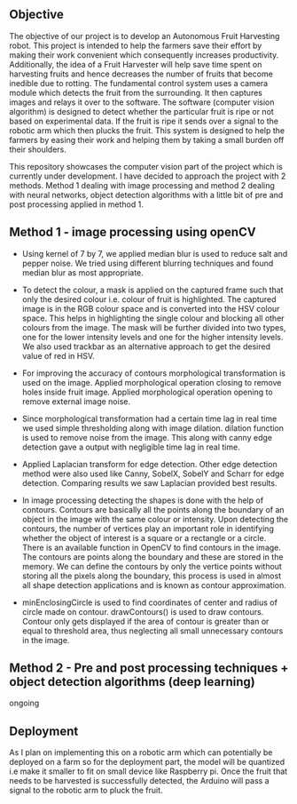 ## Objective 

The objective of our project is to develop an Autonomous Fruit Harvesting robot.
This project is intended to help the farmers save their effort by making their work convenient which consequently increases productivity. Additionally, the idea of a Fruit Harvester will help save time spent on harvesting fruits and hence decreases the number of fruits that become inedible due to rotting.
The fundamental control system uses a camera module which detects the fruit from the surrounding. It then captures images and relays it over to the software. The software (computer vision algorithm) is designed to detect whether the particular fruit is ripe or not based on experimental data. If the fruit is ripe it sends over a signal to the robotic arm which then plucks the fruit.
This system is designed to help the farmers by easing their work and helping them by taking a small burden off their shoulders.

This repository showcases the computer vision part of the project which is currently under development. I have decided to approach the project with 2 methods. Method 1 dealing with image processing and method 2 dealing with neural networks, object detection algorithms with a little bit of pre and post processing applied in method 1.




## Method 1 - image processing using openCV

- Using kernel of 7 by 7, we applied median blur is used to reduce salt and pepper noise. We tried using different blurring techniques and found median blur as most appropriate.

-	To detect the colour, a mask is applied on the captured frame such that only the desired colour
i.e. colour of fruit is highlighted. The captured image is in the RGB colour space and is converted into the HSV colour space. This helps in highlighting the single colour and blocking all other colours from the image. The mask will be further divided into two types, one for the lower intensity levels and one for the higher intensity levels. We also used trackbar as an alternative approach to get the desired value of red in HSV.

-	For improving the accuracy of contours morphological transformation is used on the image. Applied morphological operation closing to remove holes inside fruit image. Applied morphological operation opening to remove external image noise.

- Since morphological transformation had a certain time lag in real time we used simple thresholding along with image dilation. dilation function is used to remove noise from the image.
This along with canny edge detection gave a output with negligible time lag in real time.

-	Applied Laplacian transform for edge detection. Other edge detection method were also used like Canny, SobelX, SobelY and Scharr for edge detection. Comparing results we saw Laplacian provided best results.  

-	In image processing detecting the shapes is done with the help of contours. Contours are basically all the points along the boundary of an object in the image with the same colour or intensity. Upon detecting the contours, the number of vertices play an important role in identifying whether the object of interest is a square or a rectangle or a circle. There is an available function in OpenCV to find contours in the image. The contours are points along the boundary and these are stored in the memory. We can define the contours by only the vertice points without storing all the pixels along the boundary, this process is used in almost all shape detection applications and is known as contour approximation.

-	minEnclosingCircle is used to find coordinates of center and radius of circle made on contour. drawContours() is used to draw contours. Contour only gets displayed if the area of contour is greater than or equal to threshold area, thus neglecting all small unnecessary contours in the image.


## Method 2 - Pre and post processing techniques + object detection algorithms (deep learning)
ongoing


## Deployment

As I plan on implementing this on a robotic arm which can potentially be deployed on a farm so for the deployment part, the model will be quantized i.e make it smaller to fit on small device like Raspberry pi. Once the fruit that needs to be harvested is successfully detected, the Arduino will pass a signal to the robotic arm to pluck the fruit.



